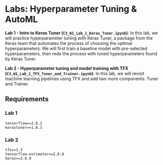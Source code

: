 # Labs: Hyperparameter Tuning & AutoML
**Lab 1 - Intro to Keras Tuner (`C3_W1_Lab_1_Keras_Tuner.ipynb`)**: In this lab, we will practice hyperparameter tuning with Keras Tuner, a package from the Keras team that automates the process of choosing the optimal hyperparameters. We will first train a baseline model with pre-selected hyperparameters, then redo the process with tuned hyperparameters found by Keras Tuner.

**Lab 2 - Hyperparameter tuning and model training with TFX (`C3_W1_Lab_2_TFX_Tuner_and_Trainer.ipynb`)**: In this lab, we will revisit machine learning pipelines using TFX and add two more components: Tuner and Trainer. 

## Requirements
### Lab 1
`tensorflow==2.8.2`  
`kerastuner==1.0.3`
### Lab 2
`tfx==1.3`  
`tensorflow-estimator==2.6.0`  
`keras==2.6.0`